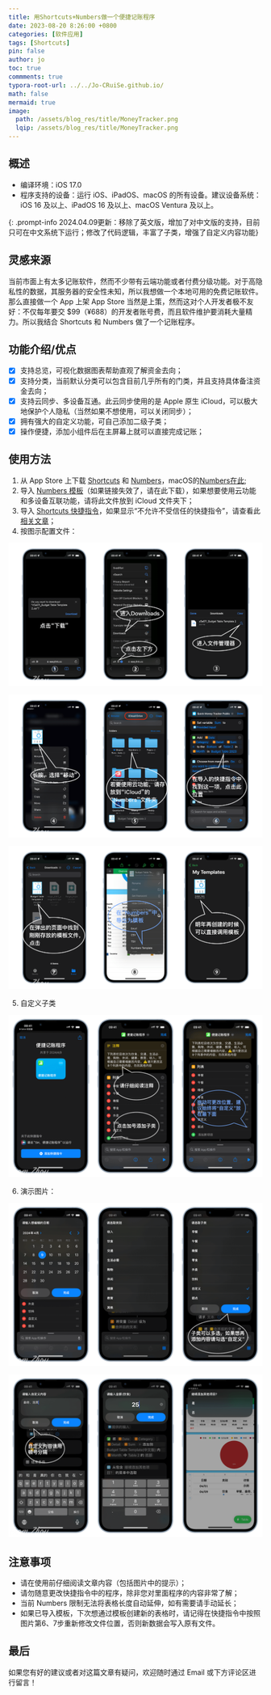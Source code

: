 ```yaml
---
title: 用Shortcuts+Numbers做一个便捷记账程序
date: 2023-08-20 8:26:00 +0800
categories: [软件应用]
tags: [Shortcuts]
pin: false
author: jo
toc: true
commments: true
typora-root-url: ../../Jo-CRuiSe.github.io/
math: false
mermaid: true
image:
  path: /assets/blog_res/title/MoneyTracker.png
  lqip: /assets/blog_res/title/MoneyTracker.png
---
```


## 概述

- 编译环境：iOS 17.0
- 程序支持的设备：运行 iOS、iPadOS、macOS 的所有设备。建议设备系统：iOS 16 及以上、iPadOS 16 及以上、macOS Ventura 及以上。

>
{: .prompt-info 2024.04.09更新：移除了英文版，增加了对中文版的支持，目前只可在中文系统下运行；修改了代码逻辑，丰富了子类，增强了自定义内容功能}

## 灵感来源

当前市面上有太多记账软件，然而不少带有云端功能或者付费分级功能。对于高隐私性的数据，其服务器的安全性未知，所以我想做一个本地可用的免费记账软件。那么直接做一个 App 上架 App Store 当然是上策，然而这对个人开发者极不友好：不仅每年要交 $99（¥688）的开发者账号费，而且软件维护要消耗大量精力。所以我结合 Shortcuts 和 Numbers 做了一个记账程序。

## 功能介绍/优点

- [x] 支持总览，可视化数据图表帮助直观了解资金去向；
- [x] 支持分类，当前默认分类可以包含目前几乎所有的门类，并且支持具体备注资金去向；
- [x] 支持云同步、多设备互通。此云同步使用的是 Apple 原生 iCloud，可以极大地保护个人隐私（当然如果不想使用，可以关闭同步）；
- [x] 拥有强大的自定义功能，可自己添加二级子类；
- [x] 操作便捷，添加小组件后在主屏幕上就可以直接完成记账；

## 使用方法

1. 从 App Store 上下载 [Shortcuts](https://apps.apple.com/cn/app/shortcuts/id1462947752?l=en-GB) 和 [Numbers](https://apps.apple.com/cn/app/numbers/id361304891?l=en-GB)，macOS的[Numbers在此](https://apps.apple.com/cn/app/numbers/id409203825?l=en-GB&mt=12);
2. 导入 [Numbers 模板](https://easylink.cc/objumj)（如果链接失效了，请在此下载），如果想要使用云功能和多设备互联功能，请将此文件放到 iCloud 文件夹下；
3. 导入 [Shortcuts 快捷指令](https://www.icloud.com/shortcuts/87ebbd442d4345d9be8076a9466f20ed)，如果显示“不允许不受信任的快捷指令”，请查看此[相关文章](https://jiejingku.net/2445.html)；
4. 按图示配置文件：

![SetupStep1](/assets/blog_res/2023-08-20-MoneyTrackerShortcuts.assets/SetupStep1.png)

![SetupStep2](/assets/blog_res/2023-08-20-MoneyTrackerShortcuts.assets/SetupStep2.png)

![SetupStep3](/assets/blog_res/2023-08-20-MoneyTrackerShortcuts.assets/SetupStep3.png)


5. 自定义子类

![SetupStep4](/assets/blog_res/2023-08-20-MoneyTrackerShortcuts.assets/SetupStep4.png)

6. 演示图片：

![MoneyTrackerShotsGroup1](/assets/blog_res/2023-08-20-MoneyTrackerShortcuts.assets/MoneyTrackerShotsGroup1.png)

![MoneyTrackerShotsGroup2](/assets/blog_res/2023-08-20-MoneyTrackerShortcuts.assets/MoneyTrackerShotsGroup2.png)

## 注意事项
- 请在使用前仔细阅读文章内容（包括图片中的提示）；
- 请勿随意更改快捷指令中的程序，除非您对里面程序的内容非常了解；
- 当前 Numbers 限制无法将表格长度自动延伸，如有需要请手动延长；
- 如果已导入模板，下次想通过模板创建新的表格时，请记得在快捷指令中按照图片第6、7步重新修改文件位置，否则新数据会写入原有文件。

## 最后

如果您有好的建议或者对这篇文章有疑问，欢迎随时通过 Email 或下方评论区进行留言！

